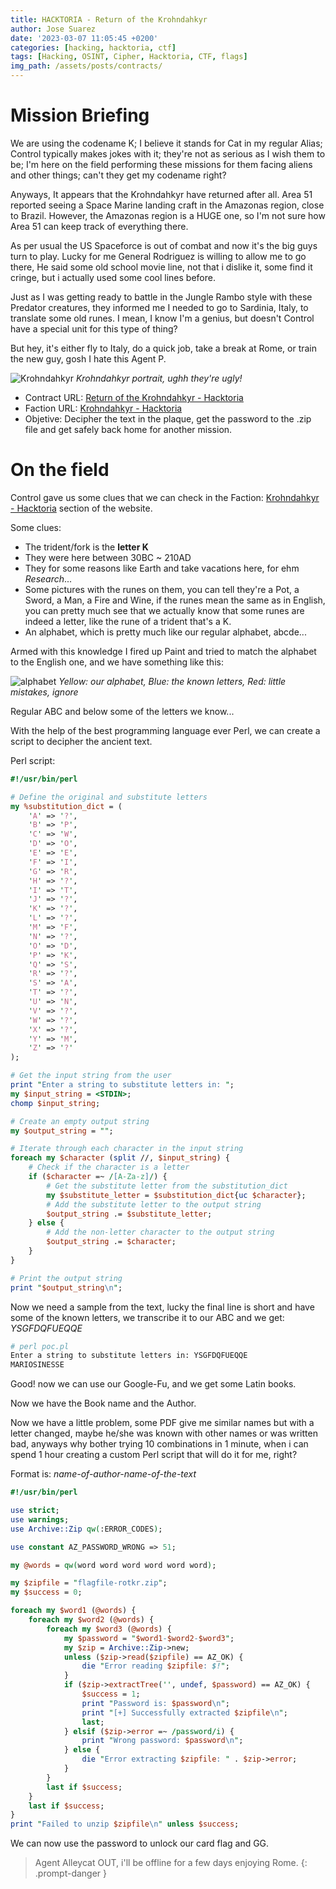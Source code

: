 ```yaml
---
title: HACKTORIA - Return of the Krohndahkyr
author: Jose Suarez
date: '2023-03-07 11:05:45 +0200'
categories: [hacking, hacktoria, ctf]
tags: [Hacking, OSINT, Cipher, Hacktoria, CTF, flags]
img_path: /assets/posts/contracts/
---
```


# Mission Briefing

We are using the codename K; I believe it stands for Cat in my regular Alias; Control typically makes jokes with it; they're not as serious as I wish them to be; I'm here on the field performing these missions for them facing aliens and other things; can't they get my codename right?

Anyways, It appears that the Krohndahkyr have returned after all. Area 51 reported seeing a Space Marine landing craft in the Amazonas region, close to Brazil. However, the Amazonas region is a HUGE one, so I'm not sure how Area 51 can keep track of everything there.

As per usual the US Spaceforce is out of combat and now it's the big guys turn to play. Lucky for me General Rodriguez is willing to allow me to go there, He said some old school movie line, not that i dislike it, some find it cringe, but i actually used some cool lines before.

Just as I was getting ready to battle in the Jungle Rambo style with these Predator creatures, they informed me I needed to go to Sardinia, Italy, to translate some old runes. I mean, I know I'm a genius, but doesn't Control have a special unit for this type of thing?

But hey, it's either fly to Italy, do a quick job, take a break at Rome, or train the new guy, gosh I hate this Agent P.

![Krohndahkyr](https://hacktoria.com/wp-content/uploads/2023/01/Krohndahkyr-cover.png)
_Krohndahkyr portrait, ughh they're ugly!_

* Contract URL: [Return of the Krohndahkyr - Hacktoria](https://hacktoria.com/contracts/return-of-the-krohndahkyr/)
* Faction URL: [Krohndahkyr - Hacktoria](https://hacktoria.com/krohndahkyr/)
* Objetive: Decipher the text in the plaque, get the password to the .zip file and get safely back home for another mission.

# On the field

Control gave us some clues that we can check in the Faction: [Krohndahkyr - Hacktoria](https://hacktoria.com/krohndahkyr/) section of the website.

Some clues:
* The trident/fork is the **letter K**
* They were here between 30BC ~ 210AD
* They for some reasons like Earth and take vacations here, for ehm *Research*...
* Some pictures with the runes on them, you can tell they're a Pot, a Sword, a Man, a Fire and Wine, if the runes mean the same as in English, you can pretty much see that we actually know that some runes are indeed a letter, like the rune of a trident that's a K.
* An alphabet, which is pretty much like our regular alphabet, abcde...

Armed with this knowledge I fired up Paint and tried to match the alphabet to the English one, and we have something like this:

![alphabet](alphabet.png)
_Yellow: our alphabet, Blue: the known letters, Red: little mistakes, ignore_

Regular ABC and below some of the letters we know...

With the help of the best programming language ever Perl, we can create a script to decipher the ancient text.

Perl script:

```perl
#!/usr/bin/perl

# Define the original and substitute letters
my %substitution_dict = (
    'A' => '?',
    'B' => 'P',
    'C' => 'W',
    'D' => 'O',
    'E' => 'E',
    'F' => 'I',
    'G' => 'R',
    'H' => '?',
    'I' => 'T',
    'J' => '?',
    'K' => '?',
    'L' => '?',
    'M' => 'F',
    'N' => '?',
    'O' => 'D',
    'P' => 'K',
    'Q' => 'S',
    'R' => '?',
    'S' => 'A',
    'T' => '?',
    'U' => 'N',
    'V' => '?',
    'W' => '?',
    'X' => '?',
    'Y' => 'M',
    'Z' => '?'
);

# Get the input string from the user
print "Enter a string to substitute letters in: ";
my $input_string = <STDIN>;
chomp $input_string;

# Create an empty output string
my $output_string = "";

# Iterate through each character in the input string
foreach my $character (split //, $input_string) {
    # Check if the character is a letter
    if ($character =~ /[A-Za-z]/) {
        # Get the substitute letter from the substitution_dict
        my $substitute_letter = $substitution_dict{uc $character};
        # Add the substitute letter to the output string
        $output_string .= $substitute_letter;
    } else {
        # Add the non-letter character to the output string
        $output_string .= $character;
    }
}

# Print the output string
print "$output_string\n";
```

Now we need a sample from the text, lucky the final line is short and have some of the known letters, we transcribe it to our ABC and we get: *YSGFDQFUEQQE*

```bash
# perl poc.pl
Enter a string to substitute letters in: YSGFDQFUEQQE
MARIOSINESSE
```

Good! now we can use our Google-Fu, and we get some Latin books.

Now we have the Book name and the Author.

Now we have a little problem, some PDF give me similar names but with a letter changed, maybe he/she was known with other names or was written bad, anyways why bother trying 10 combinations in 1 minute, when i can spend 1 hour creating a custom Perl script that will do it for me, right?

Format is: *name-of-author-name-of-the-text*

```perl
#!/usr/bin/perl

use strict;
use warnings;
use Archive::Zip qw(:ERROR_CODES);

use constant AZ_PASSWORD_WRONG => 51;

my @words = qw(word word word word word word);

my $zipfile = "flagfile-rotkr.zip";
my $success = 0;

foreach my $word1 (@words) {
    foreach my $word2 (@words) {
        foreach my $word3 (@words) {
            my $password = "$word1-$word2-$word3";
            my $zip = Archive::Zip->new;
            unless ($zip->read($zipfile) == AZ_OK) {
                die "Error reading $zipfile: $!";
            }
            if ($zip->extractTree('', undef, $password) == AZ_OK) {
                $success = 1;
                print "Password is: $password\n";
                print "[+] Successfully extracted $zipfile\n";
                last;
            } elsif ($zip->error =~ /password/i) {
                print "Wrong password: $password\n";
            } else {
                die "Error extracting $zipfile: " . $zip->error;
            }
        }
        last if $success;
    }
    last if $success;
}
print "Failed to unzip $zipfile\n" unless $success;

```

We can now use the password to unlock our card flag and GG.

> Agent Alleycat OUT, i'll be offline for a few days enjoying Rome.
{: .prompt-danger }
